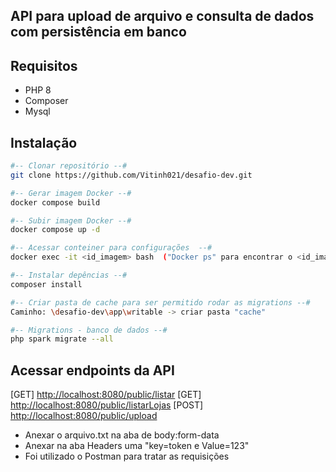 ## API para upload de arquivo e consulta de dados com persistência em banco

## Requisitos
- PHP 8
- Composer
- Mysql

## Instalação
```sh
#-- Clonar repositório --#
git clone https://github.com/Vitinh021/desafio-dev.git

#-- Gerar imagem Docker --#
docker compose build

#-- Subir imagem Docker --#
docker compose up -d

#-- Acessar conteiner para configurações  --#
docker exec -it <id_imagem> bash  ("Docker ps" para encontrar o <id_imagem>)

#-- Instalar depências --# 
composer install

#-- Criar pasta de cache para ser permitido rodar as migrations --# 
Caminho: \desafio-dev\app\writable -> criar pasta "cache"

#-- Migrations - banco de dados --# 
php spark migrate --all

```

## Acessar endpoints da API
[GET] [http://localhost:8080/public/listar](http://localhost:8080/public/listar)
[GET] [http://localhost:8080/public/listarLojas](http://localhost:8080/public/listarLojas)
[POST] [http://localhost:8080/public/upload](http://localhost:8080/public/upload)
- Anexar o arquivo.txt na aba de body:form-data
- Anexar na aba Headers uma "key=token e Value=123"
- Foi utilizado o Postman para tratar as requisições

